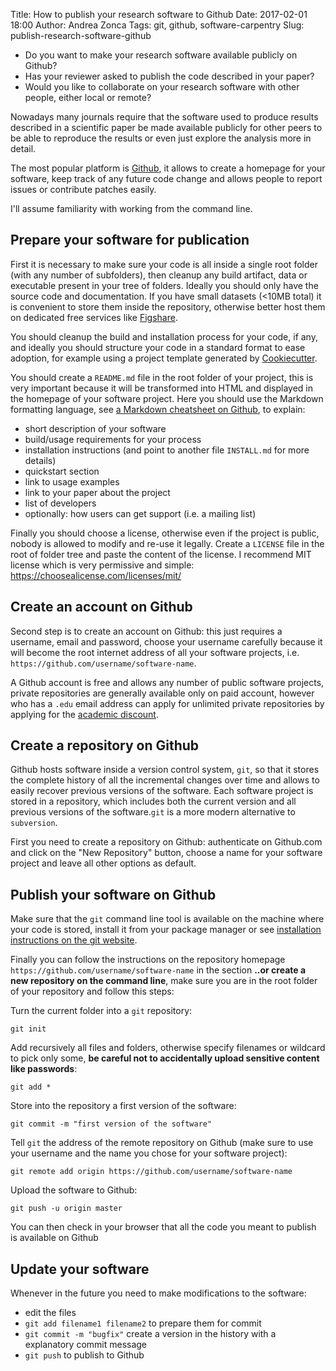Title: How to publish your research software to Github
Date: 2017-02-01 18:00
Author: Andrea Zonca
Tags: git, github, software-carpentry
Slug: publish-research-software-github

* Do you want to make your research software available publicly on Github?
* Has your reviewer asked to publish the code described in your paper?
* Would you like to collaborate on your research software with other people, either local or remote?

Nowadays many journals require that the software used to produce results described in a scientific paper be made available publicly
for other peers to be able to reproduce the results or even just explore the analysis more in detail.

The most popular platform is [Github](http://github.com), it allows to create a homepage for your software, keep track of any future code change and allows people to report issues or contribute patches easily.

I'll assume familiarity with working from the command line.

## Prepare your software for publication

First it is necessary to make sure your code is all inside a single root folder (with any number of subfolders), then cleanup any build artifact, data or executable present in your tree of folders.
Ideally you should only have the source code and documentation.
If you have small datasets (<10MB total) it is convenient to store them inside the repository, otherwise better host them on dedicated free services like [Figshare](http://figshare.com).

You should cleanup the build and installation process for your code, if any, and ideally you should structure your code in a standard format to ease adoption, for example using a project template generated by [Cookiecutter](https://github.com/audreyr/cookiecutter).

You should create a `README.md` file in the root folder of your project, this is very important because it will be transformed into HTML and displayed in the homepage of your software project. Here you should use the Markdown formatting language, see [a Markdown cheatsheet on Github](https://help.github.com/articles/basic-writing-and-formatting-syntax/), to explain:

* short description of your software
* build/usage requirements for your process
* installation instructions (and point to another file `INSTALL.md` for more details)
* quickstart section
* link to usage examples
* link to your paper about the project
* list of developers
* optionally: how users can get support (i.e. a mailing list)

Finally you should choose a license, otherwise even if the project is public, nobody is allowed to modify and re-use it legally.
Create a `LICENSE` file in the root of folder tree and paste the content of the license. I recommend MIT license which is very permissive and simple: <https://choosealicense.com/licenses/mit/>

## Create an account on Github

Second step is to create an account on Github: this just requires a username, email and password, choose your username carefully because it will become the
root internet address of all your software projects, i.e. `https://github.com/username/software-name`.

A Github account is free and allows any number of public software projects, private repositories are generally available only on paid account, however
who has a `.edu` email address can apply for unlimited private repositories by applying for the [academic discount](https://education.github.com/discount_requests/new).


## Create a repository on Github

Github hosts software inside a version control system, `git`, so that it stores the complete history of all the incremental changes over time and allows to easily
recover previous versions of the software. Each software project is stored in a repository, which includes both the current version and all previous versions of the software.`git` is a more modern alternative to `subversion`.

First you need to create a repository on Github: authenticate on Github.com and click on the "New Repository" button, choose a name for your software project and leave all other options as default.

## Publish your software on Github

Make sure that the `git` command line tool is available on the machine where your code is stored, install it from your package manager or see [installation instructions on the git website](https://git-scm.com/downloads).

Finally you can follow the instructions on the repository homepage `https://github.com/username/software-name` in the section **..or create a new repository on the command line**,
make sure you are in the root folder of your repository and follow this steps:

Turn the current folder into a `git` repository:

	git init

Add recursively all files and folders, otherwise specify filenames or wildcard to pick only some, **be careful not to accidentally upload sensitive content like passwords**:

	git add *

Store into the repository a first version of the software:

	git commit -m "first version of the software"

Tell `git` the address of the remote repository on Github (make sure to use your username and the name you chose for your software project):

	git remote add origin https://github.com/username/software-name

Upload the software to Github:

	git push -u origin master

You can then check in your browser that all the code you meant to publish is available on Github

## Update your software

Whenever in the future you need to make modifications to the software:

* edit the files
* `git add filename1 filename2` to prepare them for commit
* `git commit -m "bugfix"` create a version in the history with a explanatory commit message
* `git push` to publish to Github
